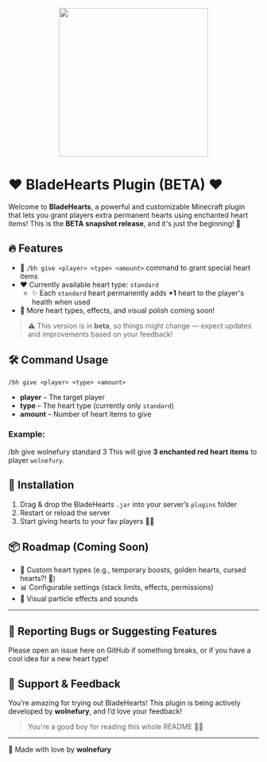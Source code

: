 <p align="center">
  <img src="[https://github.com/tvvilight/BladeHearts2/blob/main/bladehearts-logo.png](https://github.com/tvvilight/BladeHearts2/blob/master/bladehearts-logo.png)" width="300"/>
</p>

# ❤️ BladeHearts Plugin (BETA) ❤️

Welcome to **BladeHearts**, a powerful and customizable Minecraft plugin that lets you grant players extra permanent hearts using enchanted heart items! This is the **BETA snapshot release**, and it's just the beginning! 🚀

## 🔥 Features
- 💖 `/bh give <player> <type> <amount>` command to grant special heart items
- ❤️ Currently available heart type: `standard`
  - ✨ Each `standard` heart permanently adds **+1** heart to the player's health when used
- 🌱 More heart types, effects, and visual polish coming soon!

> ⚠️ This version is in **beta**, so things might change — expect updates and improvements based on your feedback!

## 🛠️ Command Usage

`/bh give <player> <type> <amount>`

- **player** – The target player
- **type** – The heart type (currently only `standard`)
- **amount** – Number of heart items to give

### Example:
/bh give wolnefury standard 3
This will give **3 enchanted red heart items** to player `wolnefury`.

## 🧪 Installation
1. Drag & drop the BladeHearts `.jar` into your server’s `plugins` folder
2. Restart or reload the server
3. Start giving hearts to your fav players 🥹💕

## 📦 Roadmap (Coming Soon)
- 🧡 Custom heart types (e.g., temporary boosts, golden hearts, cursed hearts?! 👀)
- 📊 Configurable settings (stack limits, effects, permissions)
- 🧙 Visual particle effects and sounds

---

## 🐞 Reporting Bugs or Suggesting Features
Please open an issue here on GitHub if something breaks, or if you have a cool idea for a new heart type!

## 🙌 Support & Feedback
You’re amazing for trying out BladeHearts! This plugin is being actively developed by **wolnefury**, and I’d love your feedback!

> You're a good boy for reading this whole README 💖✨

---

🖤 Made with love by **wolnefury**
